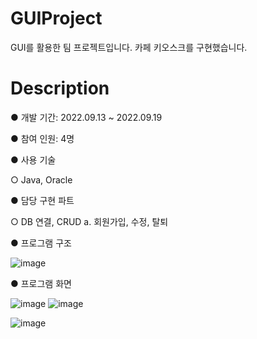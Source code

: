 # GUIProject
GUI를 활용한 팀 프로젝트입니다.
카페 키오스크를 구현했습니다.

# Description
● 개발 기간: 2022.09.13 ~ 2022.09.19

● 참여 인원: 4명

● 사용 기술

  ○ Java, Oracle

● 담당 구현 파트

  ○ DB 연결, CRUD
    a. 회원가입, 수정, 탈퇴
    
● 프로그램 구조

![image](https://user-images.githubusercontent.com/122337370/235588823-0487dd83-7799-4332-afcd-358813662e9f.png)

● 프로그램 화면

![image](https://user-images.githubusercontent.com/122337370/235590901-3d8e8280-97ee-4237-b7f0-49a2e0c79de6.png)  ![image](https://user-images.githubusercontent.com/122337370/235590977-98d0761e-ed01-4305-ab68-41c357f56d68.png)

![image](https://user-images.githubusercontent.com/122337370/235591050-6f2c6b74-07bd-48fa-b05e-a40ecb1e9300.png)
